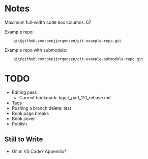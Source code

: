 # Notes

Maximum full-width code box columns: 67

Example repo:
```
    git@github.com:beejjorgensen/git-example-repo.git
```

Example repo with submodule:
```
    git@github.com:beejjorgensen/git-example-submodule-repo.git
```

# TODO

* Editing pass
  * Current bookmark: bggit_part_110_rebase.md
* Tags
* Pushing a branch delete: test
* Book page breaks
* Book cover
* Publish

## Still to Write

* Git in VS Code? Appendix?
